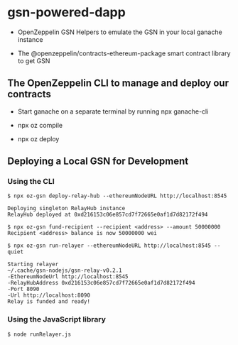
# gsn-powered-dapp

- OpenZeppelin GSN Helpers to emulate the GSN in your local ganache instance

  

- The @openzeppelin/contracts-ethereum-package smart contract library to get GSN

  

## The OpenZeppelin CLI to manage and deploy our contracts

- Start ganache on a separate terminal by running npx ganache-cli

- npx oz compile

- npx oz deploy

## Deploying a Local GSN for Development

### Using the CLI

```
$ npx oz-gsn deploy-relay-hub --ethereumNodeURL http://localhost:8545

Deploying singleton RelayHub instance
RelayHub deployed at 0xd216153c06e857cd7f72665e0af1d7d82172f494
```
```
$ npx oz-gsn fund-recipient --recipient <address> --amount 50000000
Recipient <address> balance is now 50000000 wei
```
```
$ npx oz-gsn run-relayer --ethereumNodeURL http://localhost:8545 --quiet

Starting relayer
~/.cache/gsn-nodejs/gsn-relay-v0.2.1
-EthereumNodeUrl http://localhost:8545
-RelayHubAddress 0xd216153c06e857cd7f72665e0af1d7d82172f494
-Port 8090
-Url http://localhost:8090
Relay is funded and ready!
```
  

### Using the JavaScript library
```
$ node runRelayer.js
```